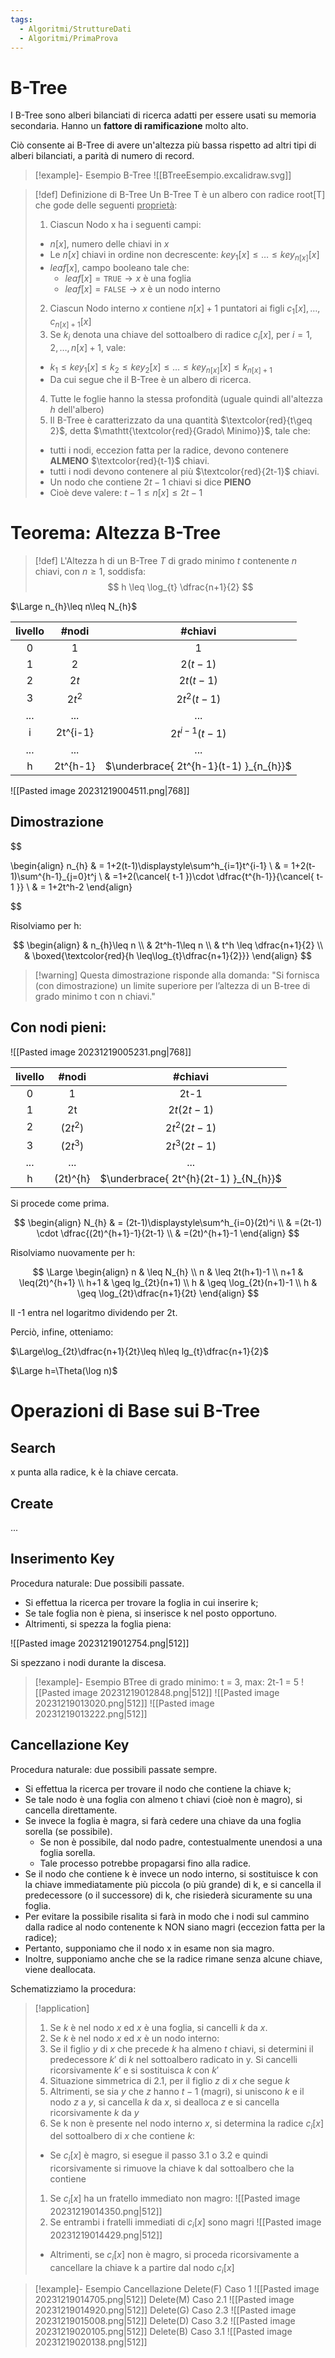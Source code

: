 ```yaml
---
tags:
  - Algoritmi/StruttureDati
  - Algoritmi/PrimaProva
---
```

# B-Tree

I B-Tree sono alberi bilanciati di ricerca adatti per essere usati su memoria secondaria. Hanno un **fattore di ramificazione** molto alto. 

Ciò consente ai B-Tree di avere un'altezza più bassa rispetto ad altri tipi di alberi bilanciati, a parità di numero di record. 
 

>[!example]- Esempio B-Tree
>![[BTreeEsempio.excalidraw.svg]]

>[!def] Definizione di B-Tree
>Un B-Tree T è un albero con radice root\[T] che gode delle seguenti <ins>proprietà</ins>:
>1. Ciascun Nodo x ha i seguenti campi:
>	- $n[x]$, numero delle chiavi in $x$
>	- Le $n[x]$ chiavi in ordine non decrescente: $key_{1}[x]\leq\dots \leq key_{n[x]}[x]$
>	- $leaf[x]$, campo booleano tale che:
>		- $leaf[x]=\mathtt{TRUE} \longrightarrow x \text{ è una foglia }$
>		- $leaf[x]=\mathtt{FALSE} \longrightarrow x \text{ è un nodo interno}$
>2. Ciascun Nodo interno $x$ contiene $n[x]+1$ puntatori ai figli $c_{1}[x],\dots,c_{n[x]+1}[x]$
>3. Se $k_i$ denota una chiave del sottoalbero di radice $c_{i}[x]$, per $i=1,2,\dots,n[x]+1$, vale:
>	- $k_{1}\leq key_{1}[x]\leq k_{2}\leq key_{2}[x]\leq\dots \leq key_{n[x]}[x]\leq k_{n[x]+1}$
>	- Da cui segue che il B-Tree è un albero di ricerca.
>4. Tutte le foglie hanno la stessa profondità (uguale quindi all'altezza $h$ dell'albero)
>5. Il B-Tree è caratterizzato da una quantità $\textcolor{red}{t\geq 2}$, detta $\mathtt{\textcolor{red}{Grado\ Minimo}}$, tale che:
>	- tutti i nodi, eccezion fatta per la radice, devono contenere **ALMENO** $\textcolor{red}{t-1}$ chiavi.
>	- tutti i nodi devono contenere al più $\textcolor{red}{2t-1}$ chiavi.
>	- Un nodo che contiene $2t-1$ chiavi si dice **PIENO**
>	- Cioè deve valere: $t-1\leq n[x]\leq 2t-1$

# Teorema: Altezza B-Tree

>[!def] L'Altezza h di un B-Tree $T$ di grado minimo $t$ contenente $n$ chiavi, con $n \geq 1$, soddisfa:
>$$ h \leq \log_{t} \dfrac{n+1}{2} $$

$\Large n_{h}\leq n\leq N_{h}$

| livello | \#nodi   | \#chiavi                               |
|:-------:|:--------:|:--------------------------------------:|
|       0 |        1 |                                      1 |
|       1 |        2 | $2(t-1)$                               |
|       2 | $2t$     | $2t(t-1)$                              |
|       3 | $2t^2$   | $2t^2(t-1)$                            |
| ...     | ...      | ...                                    |
| i       | 2t^{i-1} | $2t^{i-1}(t-1)$                        |
| ...     | ...      | ...                                    |
| h       | 2t^{h-1} | $\underbrace{ 2t^{h-1}(t-1) }_{n_{h}}$ |  


![[Pasted image 20231219004511.png|768]]


## Dimostrazione


$$

\begin{align}
n_{h} & = 1+2(t-1)\displaystyle\sum^h_{i=1}t^{i-1} \\
& = 1+2(t-1)\sum^{h-1}_{j=0}t^j \\
& =1+2(\cancel{ t-1 })\cdot \dfrac{t^{h-1}}{\cancel{ t-1 }} \\
& = 1+2t^h-2
\end{align}

$$

Risolviamo per h:

$$
\begin{align}
& n_{h}\leq n \\
& 2t^h-1\leq n \\
& t^h \leq \dfrac{n+1}{2} \\
& \boxed{\textcolor{red}{h \leq\log_{t}\dfrac{n+1}{2}}}
\end{align}
$$
>[!warning] Questa dimostrazione risponde alla domanda:
>"Si fornisca (con dimostrazione) un limite superiore per l’altezza di un B-tree di grado minimo t con n chiavi."


## Con nodi pieni:

![[Pasted image 20231219005231.png|768]]

| livello | \#nodi   | \#chiavi                               |
|:-------:|:--------:|:--------------------------------------:|
|       0 |        1 |                                      2t-1 |
|       1 |        2t | $2t(2t-1)$                               |
|       2 | $(2t^2)$     | $2t^2(2t-1)$                              |
|       3 | $(2t^3)$   | $2t^3(2t-1)$                            |
| ...     | ...      | ...                                    |
| h       | (2t)^{h} | $\underbrace{ 2t^{h}(2t-1) }_{N_{h}}$ |  


Si procede come prima. 


$$
\begin{align}
N_{h} & = (2t-1)\displaystyle\sum^h_{i=0}(2t)^i \\
& =(2t-1) \cdot \dfrac{(2t)^{h+1}-1}{2t-1} \\
& =(2t)^{h+1}-1
\end{align}
$$

Risolviamo nuovamente per h: 


$$
\Large
\begin{align} 
 n & \leq N_{h} \\
 n & \leq 2t(h+1)-1 \\
 n+1 & \leq(2t)^{h+1} \\
 h+1 & \geq lg_{2t}(n+1) \\
 h & \geq \log_{2t}(n+1)-1 \\
 h & \geq \log_{2t}\dfrac{n+1}{2t}
\end{align}
$$

Il -1 entra nel logaritmo dividendo per 2t. 


Perciò, infine, otteniamo: 


$\Large\log_{2t}\dfrac{n+1}{2t}\leq h\leq lg_{t}\dfrac{n+1}{2}$ 

$\Large h=\Theta(\log n)$

# Operazioni di Base sui B-Tree

## Search

x punta alla radice, k è la chiave cercata. 


## Create

...

## Inserimento Key

Procedura naturale: Due possibili passate. 

- Si effettua la ricerca per trovare la foglia in cui inserire k;
- Se tale foglia non è piena, si inserisce k nel posto opportuno.
- Altrimenti, si spezza la foglia piena:

![[Pasted image 20231219012754.png|512]]

Si spezzano i nodi durante la discesa. 


>[!example]- Esempio
>BTree di grado minimo: t = 3, max: 2t-1 = 5 
>![[Pasted image 20231219012848.png|512]]
>![[Pasted image 20231219013020.png|512]]
>![[Pasted image 20231219013222.png|512]]

## Cancellazione Key

Procedura naturale: due possibili passate sempre. 


- Si effettua la ricerca per trovare il nodo che contiene la chiave k;
- Se tale nodo è una foglia con almeno t chiavi (cioè non è magro), si cancella direttamente.
- Se invece la foglia è magra, si farà cedere una chiave da una foglia sorella (se possibile).
	- Se non è possibile, dal nodo padre, contestualmente unendosi a una foglia sorella.
	- Tale processo potrebbe propagarsi fino alla radice.
- Se il nodo che contiene k è invece un nodo interno, si sostituisce k con la chiave immediatamente più piccola (o più grande) di k, e si cancella il predecessore (o il successore) di k, che risiederà sicuramente su una foglia.
- Per evitare la possibile risalita si farà in modo che i nodi sul cammino dalla radice al nodo contenente k NON siano magri (eccezion fatta per la radice);
- Pertanto, supponiamo che il nodo x in esame non sia magro.
- Inoltre, supponiamo anche che se la radice rimane senza alcune chiave, viene deallocata.

Schematizziamo la procedura:

>[!application]
>1. Se $k$ è nel nodo $x$ ed $x$ è una foglia, si cancelli $k$ da $x$.  
>2. Se $k$ è nel nodo $x$ ed $x$ è un nodo interno:
>	1. Se il figlio $y$ di $x$ che precede $k$ ha almeno $t$ chiavi, si determini il predecessore $k'$ di $k$ nel sottoalbero radicato in y.
>	   Si cancelli ricorsivamente $k'$ e si sostituisca $k$ con $k'$
>	2. Situazione simmetrica di 2.1, per il figlio $z$ di $x$ che segue $k$
>	3. Altrimenti, se sia $y$ che $z$ hanno $t-1$ (magri), si uniscono $k$ e il nodo $z$ a $y$, si cancella $k$ da $x$, si dealloca $z$ e si cancella ricorsivamente $k$ da $y$
> 3. Se k non è presente nel nodo interno $x$, si determina la radice $c_{i}[x]$ del sottoalbero di $x$ che contiene $k$:
> 	- Se $c_{i}[x]$ è magro, si esegue il passo 3.1 o 3.2 e quindi ricorsivamente si rimuove la chiave k dal sottoalbero che la contiene
> 	1. Se $c_{i}[x]$ ha un fratello immediato non magro:
> 	   ![[Pasted image 20231219014350.png|512]]
> 	2. Se entrambi i fratelli immediati di $c_{i}[x]$ sono magri
> 	   ![[Pasted image 20231219014429.png|512]]
> 	- Altrimenti, se $c_{i}[x]$ non è magro, si proceda ricorsivamente a cancellare la chiave k a partire dal nodo $c_{i}[x]$ 

>[!example]- Esempio Cancellazione
>Delete(F) Caso 1
>![[Pasted image 20231219014705.png|512]]
>Delete(M) Caso 2.1
>![[Pasted image 20231219014920.png|512]]
>Delete(G) Caso 2.3
>![[Pasted image 20231219015008.png|512]]
>Delete(D) Caso 3.2
>![[Pasted image 20231219020105.png|512]]
>Delete(B) Caso 3.1
>![[Pasted image 20231219020138.png|512]]